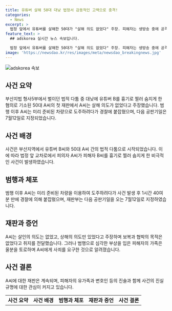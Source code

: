 ```yaml
---
title: 유튜버 살해 50대 대낮 법정서 감동적인 고백으로 충격!
categories:
  - News
excerpt: >
  법정 앞에서 유튜버를 살해한 50대가 "살해 의도 없었다" 주장. 피해자는 생방송 중에 공격당했고, 용의자는 사건 후 차량으로 도주. 법정 내에서 용의자와 피해자의 가족 간 갈등도 발생. 용의자는 과거에도 피해자를 협박하고 모욕한 혐의가 있는 것으로 파악되며, 검찰은 보복을 목적으로 범행을 저질렀다고 보고 있음. 재판부는 다음 공판기일을 7월12일로 지정했다.
feature_text: >
  ## adskorea 실시간 뉴스 속보입니다.

  법정 앞에서 유튜버를 살해한 50대가 "살해 의도 없었다" 주장. 피해자는 생방송 중에 공격당했고, 용의자는 사건 후 차량으로 도주. 법정 내에서 용의자와 피해자의 가족 간 갈등도 발생. 용의자는 과거에도 피해자를 협박하고 모욕한 혐의가 있는 것으로 파악되며, 검찰은 보복을 목적으로 범행을 저질렀다고 보고 있음. 재판부는 다음 공판기일을 7월12일로 지정했다.
image: 'https://newsdao.kr/res/images/meta/newsdao_breakingnews.jpg'
---
```


<p><img src="https://newsdao.kr/res/images/meta/newsdao_breakingnews.jpg" alt="adskorea 속보" /></p>

<h2 data-ke-size="size26">사건 요약</h2>

<p data-ke-size="size16">부산지법 형사5부에서 벌이던 법적 다툼 중 대낮에 유튜버 B를 흉기로 찔러 숨지게 한 혐의로 기소된 50대 A씨의 첫 재판에서 A씨는 살해 의도가 없었다고 주장했습니다. 범행 이후 A씨는 미리 준비된 차량으로 도주하려다가 경찰에 붙잡혔으며, 다음 공판기일은 7월12일로 지정되었습니다.</p>

<h2 data-ke-size="size26">사건 배경</h2>

<p data-ke-size="size16">사건은 부산지역에서 유튜버 B씨와 50대 A씨 간의 법적 다툼으로 시작되었습니다. 이에 따라 법정 앞 교차로에서 피의자 A씨가 피해자 B씨를 흉기로 찔러 숨지게 한 비극적인 사건이 발생하였습니다.</p>

<h2 data-ke-size="size26">범행과 체포</h2>

<p data-ke-size="size16">범행 이후 A씨는 미리 준비된 차량을 이용하여 도주하려다가 사건 발생 후 1시간 40여분 만에 경찰에 의해 붙잡혔으며, 재판부는 다음 공판기일을 오는 7월12일로 지정하였습니다.</p>

<h2 data-ke-size="size26">재판과 증언</h2>

<p data-ke-size="size16">A씨는 살인의 의도는 없었고, 상해의 의도만 있었다고 주장하며 보복과 협박의 목적은 없었다고 취지를 전달했습니다. 그러나 범행으로 심각한 부상을 입은 피해자의 가족은 울분을 토로하며 A씨에게 사죄를 요구한 것으로 알려졌습니다.</p>

<h2 data-ke-size="size26">사건 결론</h2>

<p data-ke-size="size16">A씨에 대한 재판은 계속되며, 피해자의 유가족과 변호인 등의 진술과 함께 사건의 진실규명에 대한 관심이 커지고 있습니다.</p>

<table>
    <tbody>
        <tr>
            <td style="text-align: center; height: 17px;"><b>사건 요약</b></td>
            <td style="text-align: center; height: 17px;"><b>사건 배경</b></td>
            <td style="text-align: center; height: 17px;"><b>범행과 체포</b></td>
            <td style="text-align: center; height: 17px;"><b>재판과 증언</b></td>
            <td style="text-align: center; height: 17px;"><b>사건 결론</b></td>
        </tr>
    </tbody>
</table>

<p data-ke-size="size16">&nbsp;</p>

